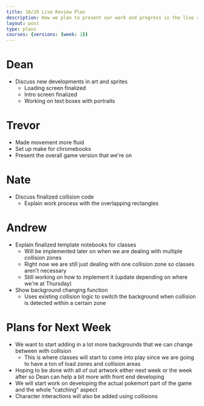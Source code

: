 ```yaml
---
title: 10/20 Live Review Plan
description: How we plan to present our work and progress in the live review on Friday 10/20
layout: post
type: plans
courses: {versions: {week: 1}}
---
```


# Dean
- Discuss new developments in art and sprites
    - Loading screen finalized
    - Intro screen finalized
    - Working on text boxes with portraits

# Trevor
- Made movement more fluid 
- Set up make for chromebooks
- Present the overall game version that we're on

# Nate
- Discuss finalized collision code
    - Explain work process with the overlapping rectangles

# Andrew
- Explain finalized template notebooks for classes
    - Will be implemented later on when we are dealing with multiple collision zones
    - Right now we are still just dealing with one collision zone so classes aren't necessary
    - Still working on how to implement it (update depending on where we're at Thursday)
- Show background changing function
    - Uses existing collision logic to switch the background when collision is detected within a certain zone

# Plans for Next Week
- We want to start adding in a lot more backgrounds that we can change between with collision
    - This is where classes will start to come into play since we are going to have a ton of load zones and collision areas
- Hoping to be done with all of out artwork either next week or the week after so Dean can help a bit more with front end developing
- We will start work on developing the actual pokemort part of the game and the whole "catching" aspect
- Character interactions will also be added using collisions